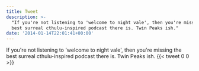 ```yaml
---
title: Tweet
description: >-
  "If you're not listening to 'welcome to night vale', then you're missing the
  best surreal cthulu-inspired podcast there is. Twin Peaks ish."
date: '2014-01-14T22:01:41+00:00'
---
```

If you're not listening to 'welcome to night vale', then you're missing the best surreal cthulu-inspired podcast there is. Twin Peaks ish.
      {{< tweet 0 0 >}}
    
